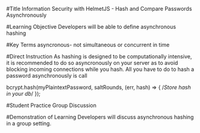 #Title
Information Security with HelmetJS - Hash and Compare Passwords Asynchronously

#Learning Objective
Developers will be able to define asynchronous hashing

#Key Terms
asyncronous- not simultaneous or concurrent in time

#Direct Instruction
As hashing is designed to be computationally intensive, it is recommended to do so asyncronously on your server as to avoid blocking incoming connections while you hash. All you have to do to hash a password asynchronously is call

bcrypt.hash(myPlaintextPassword, saltRounds, (err, hash) => {
  /*Store hash in your db*/
});

#Student Practice
Group Discussion

#Demonstration of Learning
Developers will discuss asynchronous hashing in a group setting.
